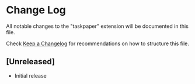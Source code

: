 # Change Log

All notable changes to the "taskpaper" extension will be documented in this file.

Check [Keep a Changelog](http://keepachangelog.com/) for recommendations on how to structure this file.

## [Unreleased]

- Initial release